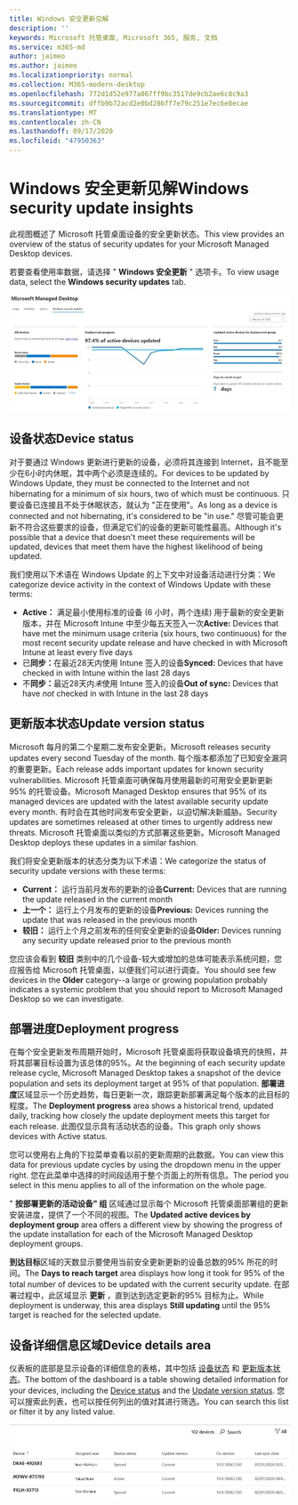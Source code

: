 ```yaml
---
title: Windows 安全更新见解
description: ''
keywords: Microsoft 托管桌面, Microsoft 365, 服务, 文档
ms.service: m365-md
author: jaimeo
ms.author: jaimeo
ms.localizationpriority: normal
ms.collection: M365-modern-desktop
ms.openlocfilehash: 772d1d52e977a067ff9bc3517de9cb2ae6c8c9a3
ms.sourcegitcommit: dffb9b72acd2e0bd286ff7e79c251e7ec6e8ecae
ms.translationtype: MT
ms.contentlocale: zh-CN
ms.lasthandoff: 09/17/2020
ms.locfileid: "47950363"
---
```

# <a name="windows-security-update-insights"></a><span data-ttu-id="276af-103">Windows 安全更新见解</span><span class="sxs-lookup"><span data-stu-id="276af-103">Windows security update insights</span></span>
<span data-ttu-id="276af-104">此视图概述了 Microsoft 托管桌面设备的安全更新状态。</span><span class="sxs-lookup"><span data-stu-id="276af-104">This view provides an overview of the status of security updates for your Microsoft Managed Desktop devices.</span></span> 

<span data-ttu-id="276af-105">若要查看使用率数据，请选择 " <strong>Windows 安全更新</strong> " 选项卡。</span><span class="sxs-lookup"><span data-stu-id="276af-105">To view usage data, select the <strong>Windows security updates</strong> tab.</span></span>

![Windows 安全更新窗格： "设备状态的条形图" 和 "更新版本" 在左栏中，"更新在中间一段时间内的部署进度" 和 "按部署组排列的活动设备百分比" 以及 "在右列中到达95% 部署目标所需的天数"。](../../media/update-insights.jpg)

## <a name="device-status"></a><span data-ttu-id="276af-107">设备状态</span><span class="sxs-lookup"><span data-stu-id="276af-107">Device status</span></span>

<span data-ttu-id="276af-108">对于要通过 Windows 更新进行更新的设备，必须将其连接到 Internet，且不能至少在6小时内休眠，其中两个必须是连续的。</span><span class="sxs-lookup"><span data-stu-id="276af-108">For devices to be updated by Windows Update, they must be connected to the Internet and not hibernating for a minimum of six hours, two of which must be continuous.</span></span> <span data-ttu-id="276af-109">只要设备已连接且不处于休眠状态，就认为 "正在使用"。</span><span class="sxs-lookup"><span data-stu-id="276af-109">As long as a device is connected and not hibernating, it's considered to be "in use."</span></span> <span data-ttu-id="276af-110">尽管可能会更新不符合这些要求的设备，但满足它们的设备的更新可能性最高。</span><span class="sxs-lookup"><span data-stu-id="276af-110">Although it's possible that a device that doesn't meet these requirements will be updated, devices that meet them have the highest likelihood of being updated.</span></span> 

<span data-ttu-id="276af-111">我们使用以下术语在 Windows Update 的上下文中对设备活动进行分类：</span><span class="sxs-lookup"><span data-stu-id="276af-111">We categorize device activity in the context of Windows Update with these terms:</span></span>

- <span data-ttu-id="276af-112"><strong>Active：</strong> 满足最小使用标准的设备 (6 小时，两个连续) 用于最新的安全更新版本，并在 Microsoft Intune 中至少每五天签入一次</span><span class="sxs-lookup"><span data-stu-id="276af-112"><strong>Active:</strong> Devices that have met the minimum usage criteria (six hours, two continuous) for the most recent security update release and have checked in with Microsoft Intune at least every five days</span></span>
- <span data-ttu-id="276af-113">已<strong>同步：</strong>在最近28天内使用 Intune 签入的设备</span><span class="sxs-lookup"><span data-stu-id="276af-113"><strong>Synced:</strong> Devices that have checked in with Intune within the last 28 days</span></span>
- <span data-ttu-id="276af-114">不<strong>同步：</strong>最近28天内<i>未</i>使用 Intune 签入的设备</span><span class="sxs-lookup"><span data-stu-id="276af-114"><strong>Out of sync:</strong> Devices that have <i>not</i> checked in with Intune in the last 28 days</span></span>




## <a name="update-version-status"></a><span data-ttu-id="276af-115">更新版本状态</span><span class="sxs-lookup"><span data-stu-id="276af-115">Update version status</span></span>

<span data-ttu-id="276af-116">Microsoft 每月的第二个星期二发布安全更新。</span><span class="sxs-lookup"><span data-stu-id="276af-116">Microsoft releases security updates every second Tuesday of the month.</span></span> <span data-ttu-id="276af-117">每个版本都添加了已知安全漏洞的重要更新。</span><span class="sxs-lookup"><span data-stu-id="276af-117">Each release adds important updates for known security vulnerabilities.</span></span> <span data-ttu-id="276af-118">Microsoft 托管桌面可确保每月使用最新的可用安全更新更新95% 的托管设备。</span><span class="sxs-lookup"><span data-stu-id="276af-118">Microsoft Managed Desktop ensures that 95% of its managed devices are updated with the latest available security update every month.</span></span> <span data-ttu-id="276af-119">有时会在其他时间发布安全更新，以迫切解决新威胁。</span><span class="sxs-lookup"><span data-stu-id="276af-119">Security updates are sometimes released at other times to urgently address new threats.</span></span> <span data-ttu-id="276af-120">Microsoft 托管桌面以类似的方式部署这些更新。</span><span class="sxs-lookup"><span data-stu-id="276af-120">Microsoft Managed Desktop deploys these updates in a similar fashion.</span></span>

<span data-ttu-id="276af-121">我们将安全更新版本的状态分类为以下术语：</span><span class="sxs-lookup"><span data-stu-id="276af-121">We categorize the status of security update versions with these terms:</span></span>

- <span data-ttu-id="276af-122"><strong>Current：</strong> 运行当前月发布的更新的设备</span><span class="sxs-lookup"><span data-stu-id="276af-122"><strong>Current:</strong> Devices that are running the update released in the current month</span></span>
- <span data-ttu-id="276af-123"><strong>上一个：</strong> 运行上个月发布的更新的设备</span><span class="sxs-lookup"><span data-stu-id="276af-123"><strong>Previous:</strong> Devices running the update that was released in the previous month</span></span>
- <span data-ttu-id="276af-124"><strong>较旧：</strong> 运行上个月之前发布的任何安全更新的设备</span><span class="sxs-lookup"><span data-stu-id="276af-124"><strong>Older:</strong> Devices running any security update released prior to the previous month</span></span>

<span data-ttu-id="276af-125">您应该会看到 <strong>较旧</strong> 类别中的几个设备-较大或增加的总体可能表示系统问题，您应报告给 Microsoft 托管桌面，以便我们可以进行调查。</span><span class="sxs-lookup"><span data-stu-id="276af-125">You should see few devices in the <strong>Older</strong> category--a large or growing population probably indicates a systemic problem that you should report to Microsoft Managed Desktop so we can investigate.</span></span>


## <a name="deployment-progress"></a><span data-ttu-id="276af-126">部署进度</span><span class="sxs-lookup"><span data-stu-id="276af-126">Deployment progress</span></span>

<span data-ttu-id="276af-127">在每个安全更新发布周期开始时，Microsoft 托管桌面将获取设备填充的快照，并将其部署目标设置为该总体的95%。</span><span class="sxs-lookup"><span data-stu-id="276af-127">At the beginning of each security update release cycle, Microsoft Managed Desktop takes a snapshot of the device population and sets its deployment target at 95% of that population.</span></span> <span data-ttu-id="276af-128"><strong>部署进度</strong>区域显示一个历史趋势，每日更新一次，跟踪更新部署满足每个版本的此目标的程度。</span><span class="sxs-lookup"><span data-stu-id="276af-128">The <strong>Deployment progress</strong> area shows a historical trend, updated daily, tracking how closely the update deployment meets this target for each release.</span></span> <span data-ttu-id="276af-129">此图仅显示具有活动状态的设备。</span><span class="sxs-lookup"><span data-stu-id="276af-129">This graph only shows devices with Active status.</span></span>

<span data-ttu-id="276af-130">您可以使用右上角的下拉菜单查看以前的更新周期的此数据。</span><span class="sxs-lookup"><span data-stu-id="276af-130">You can view this data for previous update cycles by using the dropdown menu in the upper right.</span></span> <span data-ttu-id="276af-131">您在此菜单中选择的时间段适用于整个页面上的所有信息。</span><span class="sxs-lookup"><span data-stu-id="276af-131">The period you select in this menu applies to all of the information on the whole page.</span></span>

<span data-ttu-id="276af-132">" <strong>按部署更新的活动设备" 组</strong> 区域通过显示每个 Microsoft 托管桌面部署组的更新安装进度，提供了一个不同的视图。</span><span class="sxs-lookup"><span data-stu-id="276af-132">The <strong>Updated active devices by deployment group</strong> area offers a different view by showing the progress of the update installation for each of the Microsoft Managed Desktop deployment groups.</span></span>

<span data-ttu-id="276af-133"><strong>到达目标</strong>区域的天数显示要使用当前安全更新更新的设备总数的95% 所花的时间。</span><span class="sxs-lookup"><span data-stu-id="276af-133">The <strong>Days to reach target</strong> area displays how long it took for 95% of the total number of devices to be updated with the current security update.</span></span> <span data-ttu-id="276af-134">在部署过程中，此区域显示 <strong>更新</strong> ，直到达到选定更新的95% 目标为止。</span><span class="sxs-lookup"><span data-stu-id="276af-134">While deployment is underway, this area displays <strong>Still updating</strong> until the 95% target is reached for the selected update.</span></span>

## <a name="device-details-area"></a><span data-ttu-id="276af-135">设备详细信息区域</span><span class="sxs-lookup"><span data-stu-id="276af-135">Device details area</span></span>

<span data-ttu-id="276af-136">仪表板的底部是显示设备的详细信息的表格，其中包括 [设备状态](#device-status) 和 [更新版本状态](#update-version-status)。</span><span class="sxs-lookup"><span data-stu-id="276af-136">The bottom of the dashboard is a table showing detailed information for your devices, including the [Device status](#device-status) and the [Update version status](#update-version-status).</span></span> <span data-ttu-id="276af-137">您可以搜索此列表，也可以按任何列出的值对其进行筛选。</span><span class="sxs-lookup"><span data-stu-id="276af-137">You can search this list or filter it by any listed value.</span></span>


![显示设备名称、分配的用户、设备状态、更新版本、操作系统版本以及设备上次同步日期的列的设备详细信息表。](../../media/security-update-insights-device-table-sterile.png)
